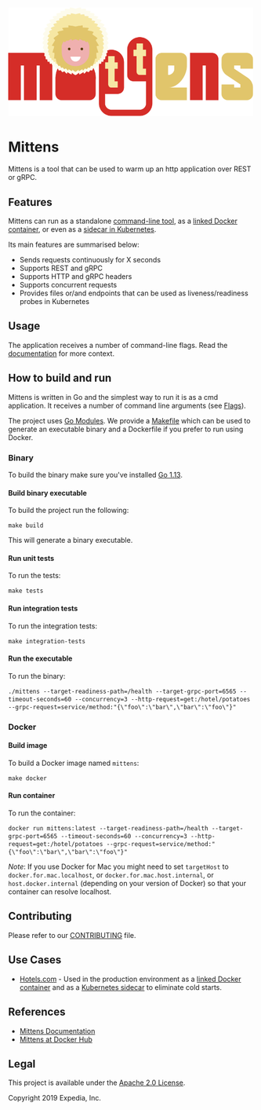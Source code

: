<h1 align="left">
  <img width="500" alt="Mittens" src="images/mittens_logo.svg">
</h1>

# Mittens
Mittens is a tool that can be used to warm up an http application over REST or gRPC.

## Features

Mittens can run as a standalone [command-line tool](https://expediagroup.github.io/mittens/docs/installation/running#run-as-a-cmd-application), as a [linked Docker container](https://expediagroup.github.io/mittens/docs/installation/running#run-as-a-linked-docker-container), or even as a [sidecar in Kubernetes](https://expediagroup.github.io/mittens/docs/installation/running#run-as-a-sidecar-on-kubernetes).

Its main features are summarised below:
- Sends requests continuously for X seconds
- Supports REST and gRPC
- Supports HTTP and gRPC headers
- Supports concurrent requests
- Provides files or/and endpoints that can be used as liveness/readiness probes in Kubernetes

## Usage
The application receives a number of command-line flags. Read the [documentation](https://expediagroup.github.io/mittens/docs/about/getting-started) for more context.

## How to build and run
Mittens is written in Go and the simplest way to run it is as a cmd application. It receives a number of command line arguments (see [Flags](https://github.com/ExpediaGroup/mittens#flags)).

The project uses [Go Modules](https://github.com/golang/go/wiki/Modules).
We provide a [Makefile](Makefile) which can be used to generate an executable binary and a Dockerfile if you prefer to run using Docker.

### Binary

To build the binary make sure you've installed [Go 1.13](https://golang.org/dl/).

#### Build binary executable

To build the project run the following:

    make build

This will generate a binary executable.

#### Run unit tests

To run the tests:

    make tests
    
#### Run integration tests

To run the integration tests:

    make integration-tests
   
#### Run the executable

To run the binary:
        
    ./mittens --target-readiness-path=/health --target-grpc-port=6565 --timeout-seconds=60 --concurrency=3 --http-request=get:/hotel/potatoes --grpc-request=service/method:"{\"foo\":\"bar\",\"bar\":\"foo\"}"

### Docker
#### Build image

To build a Docker image named `mittens`:

    make docker

#### Run container

To run the container:

    docker run mittens:latest --target-readiness-path=/health --target-grpc-port=6565 --timeout-seconds=60 --concurrency=3 --http-request=get:/hotel/potatoes --grpc-request=service/method:"{\"foo\":\"bar\",\"bar\":\"foo\"}"

_Note_: If you use Docker for Mac you might need to set `targetHost` to `docker.for.mac.localhost`, or `docker.for.mac.host.internal`, or `host.docker.internal` (depending on your version of Docker) so that your container can resolve localhost.

## Contributing

Please refer to our [CONTRIBUTING](./CONTRIBUTING.md) file.

## Use Cases

* [Hotels.com](https://www.hotels.com/) - Used in the production environment as a [linked Docker container](https://expediagroup.github.io/mittens/docs/installation/running#run-as-a-linked-docker-container) and as a [Kubernetes sidecar](https://expediagroup.github.io/mittens/docs/installation/running#run-as-a-sidecar-on-kubernetes) to eliminate cold starts. 

## References

* [Mittens Documentation](https://expediagroup.github.io/mittens/docs/about/getting-started)
* [Mittens at Docker Hub](https://hub.docker.com/r/expediagroup/mittens/)

## Legal

This project is available under the [Apache 2.0 License](http://www.apache.org/licenses/LICENSE-2.0.html).

Copyright 2019 Expedia, Inc.
